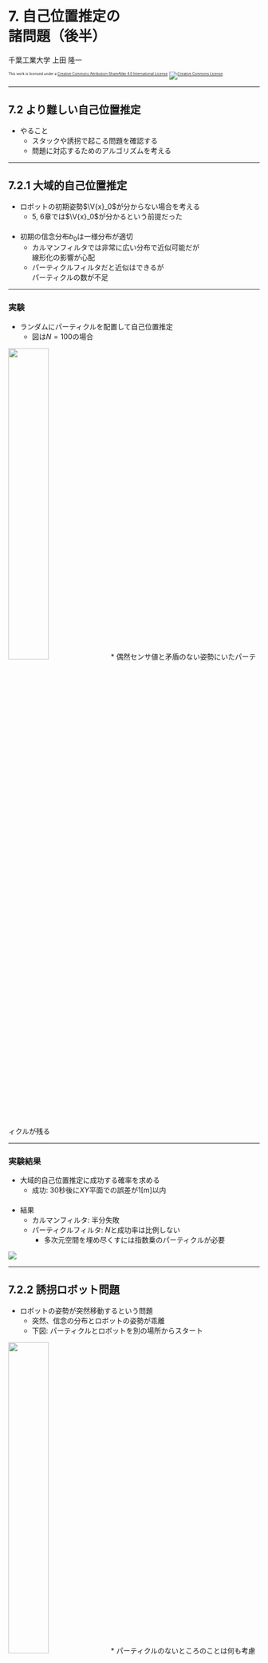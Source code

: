 $\newcommand{\V}[1]{\boldsymbol{#1}}$

# 7. 自己位置推定の<br />諸問題（後半）

千葉工業大学 上田 隆一

<p style="font-size:50%">
This work is licensed under a <a rel="license" href="http://creativecommons.org/licenses/by-sa/4.0/">Creative Commons Attribution-ShareAlike 4.0 International License</a>.
<a rel="license" href="http://creativecommons.org/licenses/by-sa/4.0/">
<img alt="Creative Commons License" style="border-width:0" src="https://i.creativecommons.org/l/by-sa/4.0/88x31.png" /></a>
</p>

---

## 7.2 より難しい自己位置推定

* やること
    * スタックや誘拐で起こる問題を確認する
    * 問題に対応するためのアルゴリズムを考える

---

## 7.2.1 大域的自己位置推定

* ロボットの初期姿勢$\V{x}_0$が分からない場合を考える
    * 5, 6章では$\V{x}_0$が分かるという前提だった<br />　
* 初期の信念分布$b_0$は一様分布が適切
    * カルマンフィルタでは非常に広い分布で近似可能だが<br />線形化の影響が心配
    * パーティクルフィルタだと近似はできるが<br />パーティクルの数が不足

---

### 実験

* ランダムにパーティクルを配置して自己位置推定
    * 図は$N=100$の場合<br />
<img width="40%" src="./figs/mcl_global.gif" />
    * 偶然センサ値と矛盾のない姿勢にいたパーティクルが残る


---

### 実験結果

* 大域的自己位置推定に成功する確率を求める
    * 成功: 30秒後に$XY$平面での誤差が1[m]以内<br />　
* 結果
    * カルマンフィルタ: 半分失敗
    * パーティクルフィルタ: $N$と成功率は比例しない
        * 多次元空間を埋め尽くすには指数乗のパーティクルが必要

![](./figs/table7.1.jpg)

---

## 7.2.2 誘拐ロボット問題

* ロボットの姿勢が突然移動するという問題
    * 突然、信念の分布とロボットの姿勢が乖離
    * 下図: パーティクルとロボットを別の場所からスタート<br />
<img width="40%" src="./figs/mcl_kidnap.gif" />
    * パーティクルのないところのことは何も考慮されないので<br />対応不可能


---

### 実験と結果

* 大域的自己位置推定のときと同様に実験
    * 前ページのアニメーションのようにロボットを信念分布と離してスタート<br />　
* パーティクルフィルタ: 対応できていない
* カルマンフィルタ: 多少は対応可能
    * 少しずつ分布が観測したランドマークの方に寄っていくので

<img width="70%" src="./figs/table7.2.jpg" />

---

## 7.3 推定の誤りの考慮

* 信念分布が間違っているかもしれない
    * これを今まで考えてこなかったのがいけない
    * ロボットの不安を拡張
        * 姿勢が不確か$\rightarrow$<span style="color:red">推定自体が不確か</span><br />　
* 準備
    * 「信念分布が正しいかどうかを表す変数$\Upsilon$」の導入
        * $\Upsilon$: 緊急事態を表すフラグ<br />（$\Upsilon$は「ウプシロン」と読む）
            * $\Upsilon=0$: 正しい
            * $\Upsilon=1$: 正しくない（= 緊急事態発生）<br />

---

### 信念分布の拡張

* $\Upsilon$を考慮して信念分布を書き直し
    * $b(\boldsymbol{x}) = b(\boldsymbol{x} | \Upsilon=0)P(\Upsilon=0) + b(\boldsymbol{x} | \Upsilon=1)P(\Upsilon=1)$
        * 第一項: 今までの信念分布
        * 第二項: 自己位置推定が間違っているときの信念分布<br />　
* 新たな信念分布の計算に必要なこと
    * 確率分布$P(\Upsilon)$をどうやって求めるか
        * 注意: 本書や以後のスライドではこれより簡単な問題を扱うだけにとどめており、いつ$\Upsilon=1$とするかどうかだけを求めている
    * 分布$b(\boldsymbol{x} | \Upsilon=1)$をどう作るか


---

## 7.3.1 信念分布が信頼できるか<br />どうかの判断

* このタイトルの「信念分布」: 拡張前の信念分布
    * $b(\boldsymbol{x} | \Upsilon=0)$のこと<br />　
* やること: いつ$\Upsilon=1$とするのかを考える<br />　
* やりかた:
    * $\hat{b}(\boldsymbol{x} | \Upsilon=0)$と得られたセンサ値$\textbf{z}$を比較
        * $\hat{b}$: ロボットの移動$\V{u}$が反映された信念分布
            * 時刻の添字$t$を省略しています
    * $\hat{b}(\boldsymbol{x} | \Upsilon=0)$を信じたときに$\textbf{z}$が得られそうにないなら<br />$\Upsilon=1$

---

### 周辺尤度

* 「$\hat{b}(\boldsymbol{x} | \Upsilon=0)$を信じたときに$\textbf{z}$が得られそう」<br />を数値化したもの
$$\alpha = \langle p(\textbf{z} | \boldsymbol{x}') \rangle_{\hat{b}(\boldsymbol{x}')}$$
* 周辺尤度の計算
    * 周辺尤度はベイズの定理の分母
         * $b(\boldsymbol{x}) = \hat{b}(\boldsymbol{x} | \textbf{z}) = \dfrac{ p(\textbf{z} | \boldsymbol{x}) \hat{b}(\boldsymbol{x}) } { p(\textbf{z}) } = \dfrac{ p(\textbf{z} | \boldsymbol{x}) \hat{b}(\boldsymbol{x}) } { \langle p(\textbf{z} | \boldsymbol{x}') \rangle_{\hat{b}(\boldsymbol{x}')}}$
    * <span style="color:red">パーティクルフィルタでは$\textbf{z}$反映後の正規化前の重みの合計</span>
        * $\alpha = \sum_{i=0}^{N-1} w^{(i)} = \sum_{i=0}^{N-1} p(\textbf{z} | \V{x}^{(i)}) w^{(i)}$
        * 簡単に計算できるので閾値処理で$\Upsilon=0,1$を判断

---

### 周辺尤度の閾値の決定

* 書籍での方法
    1. パーティクルが真の姿勢から離れないか監視しながらロボットとMCLを動作
    2. 1の間、$\alpha$の値を記録
    3. 2の最小値を下回るように閾値$\alpha_\text{th}$を決定<br />　
* 結果
    * ランドマークを1個だけ観測した場合: $\alpha > 0.01$
    * ランドマーク2個を同時に観測した場合: $\alpha > 0.07$
    * 参考: パーティクルの姿勢とセンサ値が大きく乖離すると$\alpha = 0.1^{-150}$くらいの小さい値になる<br />　
* $\alpha_\text{th} = 0.001$に設定
    * オクルージョンなどがないという前提で設定したので少し雑

---

## 7.3.2 単純リセットの実装

* 周辺尤度が閾値を下回ったらどうするのか？ 
    * 下のふたつの式から$b(\boldsymbol{x}) = b(\boldsymbol{x} | \Upsilon=1)$
        * $P(\Upsilon=1) = 1$
        * $b(\boldsymbol{x}) = b(\boldsymbol{x} | \Upsilon=0)P(\Upsilon=0) + b(\boldsymbol{x} | \Upsilon=1)P(\Upsilon=1)$
    * つまり信念分布を「いままでの自己位置推定が間違っていたときの代用の信念分布」で置き換え
        * これを<span style="color:red">リセット</span>と呼ぶ<br />　
* $b(\boldsymbol{x} | \Upsilon=1)$は何か？
    * とりあえず一様分布と考えてみましょう
        * 何も情報がないので
    * パーティクルを一様分布状に再配置
        * 「単純リセット」と呼ぶ

---

### 単純リセットの挙動

* 大域的自己位置推定を<br />やりなおすことになるので、<br />運次第となる
    * ただしリセットなしより改善
    * 誘拐ロボット問題の実験: <br />成功回数$446$回
        * $N=100$、$1000$回試行<br />　
* 実用的な環境では$N$が不足<br />　

<img width="35%" src="./figs/simple_reset_mcl.gif" />

もっと効率の良い方法はないか？

---

## 7.3.3 センサリセットの実装

* 一様分布ではなくリセットを引き起こしたセンサ値$\textbf{z}$に基づいてパーティクルを置き直すことを考える<br />
$\Longrightarrow$<span style="color:red">センサリセット</span>
    * $b(\V{x}) = \eta L(\V{x} | \textbf{z})$<br />　
* センサリセットのアルゴリズム
    * 尤度関数$L(\V{x} | \textbf{z})$から$N$個パーティクルをドロー


---

### センサリセットの挙動

* 単純リセットより効率がよい
    * 誘拐ロボット問題の実験: 585回/1000回成功
    * より狭い領域にパーティクルを配置できるので

<img width="40%" src="./figs/sensor_reset.gif" />


---

## 7.3.4 センサリセットの問題と<span style="text-transform:none">adaptive MCL</span>

* 単純リセットもセンサリセットもセンサ値の大きな誤差に弱い
    * 誤発動でいままで推定が正しかったのにリセットされる
    * これならリセットがないほうがよい<br />　
* 対応: 1個の$\textbf{z}$でリセットを判断しない
    * $\alpha$の値がしばらくの間だけ小さい場合にリセット

---

### <span style="text-transform:none">adaptive MCL</span>

* 次のような方法で急なリセットを防ぐ
    * 変数$\alpha_\text{slow}, \alpha_\text{fast}$を次のように更新
        * $\alpha_\text{slow} \longleftarrow \alpha_\text{slow} + \alpha_\text{th-slow} (\alpha - \alpha_\text{slow})$
        * $\alpha_\text{fast} \longleftarrow \alpha_\text{fast} + \alpha_\text{th-fast} (\alpha - \alpha_\text{fast})$
    * $\alpha_\text{th-slow}, \alpha_\text{th-fast}$は閾値
        * $0 < \alpha_\text{th-slow} \ll \alpha_\text{th-fast} < 1$ （例: $\alpha_\text{th-slow} = 0.001, \alpha_\text{th-fast} = 0.1$）
        * $\alpha$が小さい状態が続く$\rightarrow$先に$\alpha_\text{fast}$が0に接近$\rightarrow$あとから$\alpha_\text{slow}$が0に接近<br />　
* $\alpha_\text{slow}, \alpha_\text{fast}$にもとづき、$\tilde{N}$個のパーティクルを置き直し
    * $\tilde{N} = N \max \left(0, 1 - \alpha_\text{fast}/\alpha_\text{slow} \right)$
        * $\alpha_\text{fast} < \alpha_\text{slow}$のときに一部のパーティクルが置き直される
    * やっている計算
        * $b(\V{x}) = b(\V{x} | \Upsilon=0)\dfrac{1-\tilde{N}}{N} + b(\V{x} | \Upsilon=1)\dfrac{\tilde{N}}{N}$

---

### <span style="text-transform:none">adaptive MCL</span>の挙動

* $N=1000$、観測でファントムを起こす
    * $\alpha_\text{th-slow} = 0.001, \alpha_\text{th-fast} = 0.1$
* 左図: 誘拐なし
    * 突発的な周辺尤度の低下ではリセットが起きない
* 右図: 誘拐あり
    * リセットが起こる（$\tilde{N}$が少ないので不安定）

<img width="35%" src="./figs/adaptive_mcl_phantom.gif" />
<img width="35%" src="./figs/adaptive_mcl_phantom_kidnap.gif" />


---

## 7.3.5 膨張リセット

* adaptive MCLは「無駄なリセットを起こさない」という方針だが、リセットが起きても急激に分布の形状を変えないという方針も考えられる<br />　
* 膨張リセット
    * 元の信念分布を広げる（ぼかす）ようにリセット
        * パーティクルの分布を膨張させる
    * 本書での実装
        * リセット前の分布のパーティクルにブラウン運動させて分布を拡散
            * ガウス分布に従う量だけ変異させる
	        * 標準偏差: $X, Y$軸方向それぞれ0.2[mm]、$\theta$方向0.2[rad]


---

### 膨張リセットの挙動

* $N=100$、ファントム有り
* 左図: 膨張を繰り返して誘拐を解消
* 右図: スタックしてもパーティクルが戻ってくる
<img width="35%" src="./figs/expansion_reset.gif" />
&nbsp;
<img width="35%" src="./figs/expansion_reset_stuck.gif" />
* 誘拐ロボット問題の実験: $N=100$で$334$回/$1000$回成功
    * 収束が30[s]では足りない


---

## 7.3.6 膨張リセットとセンサリセットの組み合わせ

* 膨張リセットの短所
    * センサリセットより誘拐の解決に時間がかかる
    * パーティクルが広がりすぎると大域的自己位置推定と変わらない<br />　
* $\Longrightarrow$複合リセット
    * 膨張を何回か繰り返したらセンサリセットに切り替え
        * とってつけたようだが、パーティクルが過度に広がって推定不能になることを防いでいる

---

### 複合リセットの挙動

* 図の例: 4回膨張リセットが連続したら5回目でセンサリセットに切り替え
* 誘拐ロボット問題の実験: $N=100$で$609$回/$1000$回成功
    * とってつけたようだが機能する
    * ただしファントムが連続で見えた場合には誤作動する

<img width="40%" src="./figs/expansion_sensor_reset.gif" />

---

## 7.4 MCLにおける変則的な分布の利用

* いままでMCLでの確率モデルはガウス分布を使っていたが、MCLではその必要はない
    * 尤度関数は自由に定義できる<br />　
* やること
    * オクルージョンを考慮した尤度関数の設計


---

### オクルージョンの影響

* 本書でいうオクルージョンの設定
    * ランドマークが移動障害物に隠れて<br />欠けて見え、実際より遠く見える<br />　
* 図: 何も対応せずにMCLを実行
    * ランドマークから遠い<br />パーティクルが残って<br />自己位置推定できない<br />　

<img width="38%" src="./figs/occlusion_mcl.gif" />


---

### いつ発生するか分からない<br />観測への妨害の対応

* リセットにたよらず尤度関数で対応する場合
    * 可能ならば、妨害が起こっている可能性を<span style="color:red">常に</span>考える
<br />$\Longrightarrow$起こっている/いない場合で尤度を計算して大きい方をとる<br />　
* 本書のオクルージョンの場合
    * センサ値が示すよりランドマークが手前にある可能性を常に考慮

<img width="80%" src="./figs/occlusion.jpg" />


---

### オクルージョンに対応した尤度関数

* センサ値の示す距離$\ell_j$から計算した尤度と、姿勢$\V{x}$から計算される距離$\ell_j^\*$から計算した尤度の大きい方をとる
    * <span style="font-size:80%">$ L\_j(\V{x} | \V{z}\_j) = \begin{cases} \mathcal{N}\left[ \V{z} = \V{z}\_j | \V{h}\_j(\V{x}), Q\_j(\V{x}) \right] & (\ell\_j < \ell\_j^\*)  \\\\ \mathcal{N}\left[ \ell = \ell\_j^\* ,\varphi = \varphi\_j | \V{h}\_j(\V{x}), Q\_j(\V{x}) \right] & (\text{otherwise}) \end{cases} $</span>
    * $\ell_j$が不自然に大きくても尤度は小さくならない
    * 直観的には、ガウス分布と一様分布を継ぎ足した形状の尤度関数となる

<img width="55%" src="./figs/occlusion_likelihood.jpg" />

---

### 効果

* 左: 尤度関数でオクルージョン未考慮
    * パーティクルがランドマークから遠ざかって推定不可能
* 右: 尤度関数でオクルージョン考慮
    * 少しランドマーク側にパーティクルが寄るが推定は可能

<img width="35%" src="./figs/occlusion_mcl.gif" />
&nbsp;&nbsp;
<img width="35%" src="./figs/occlusion_free_mcl.gif" />

---

## 7.5 まとめ

* 以下を扱った
    * パーティクルの数を可変にする方法
        * KLDサンプリング 
    * 大きな偶発的誤差への対応
        * リセット、変則的な尤度関数<br />　
* いずれも2000年代前半、実際にロボットを動かしたいという強い動機から生まれた研究
    * 実践的、実戦的
    * きれいな理論だけではロボットが動かないので、おそらくもっときれいな理論を作らなければならない
